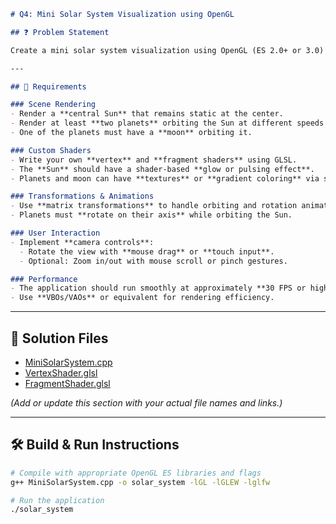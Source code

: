 ```markdown
# Q4: Mini Solar System Visualization using OpenGL

## ❓ Problem Statement

Create a mini solar system visualization using OpenGL (ES 2.0+ or 3.0) that demonstrates your understanding of the graphics pipeline, transformations, and shaders.

---

## 🎯 Requirements

### Scene Rendering
- Render a **central Sun** that remains static at the center.
- Render at least **two planets** orbiting the Sun at different speeds and distances.
- One of the planets must have a **moon** orbiting it.

### Custom Shaders
- Write your own **vertex** and **fragment shaders** using GLSL.
- The **Sun** should have a shader-based **glow or pulsing effect**.
- Planets and moon can have **textures** or **gradient coloring** via shaders.

### Transformations & Animations
- Use **matrix transformations** to handle orbiting and rotation animations.
- Planets must **rotate on their axis** while orbiting the Sun.

### User Interaction
- Implement **camera controls**:
  - Rotate the view with **mouse drag** or **touch input**.
  - Optional: Zoom in/out with mouse scroll or pinch gestures.

### Performance
- The application should run smoothly at approximately **30 FPS or higher**.
- Use **VBOs/VAOs** or equivalent for rendering efficiency.

``` 
---

## 🔗 Solution Files

- [MiniSolarSystem.cpp](./MiniSolarSystem.cpp)  
- [VertexShader.glsl](./VertexShader.glsl)  
- [FragmentShader.glsl](./FragmentShader.glsl)  

*(Add or update this section with your actual file names and links.)*

---

## 🛠️ Build & Run Instructions

```bash
# Compile with appropriate OpenGL ES libraries and flags
g++ MiniSolarSystem.cpp -o solar_system -lGL -lGLEW -lglfw

# Run the application
./solar_system
